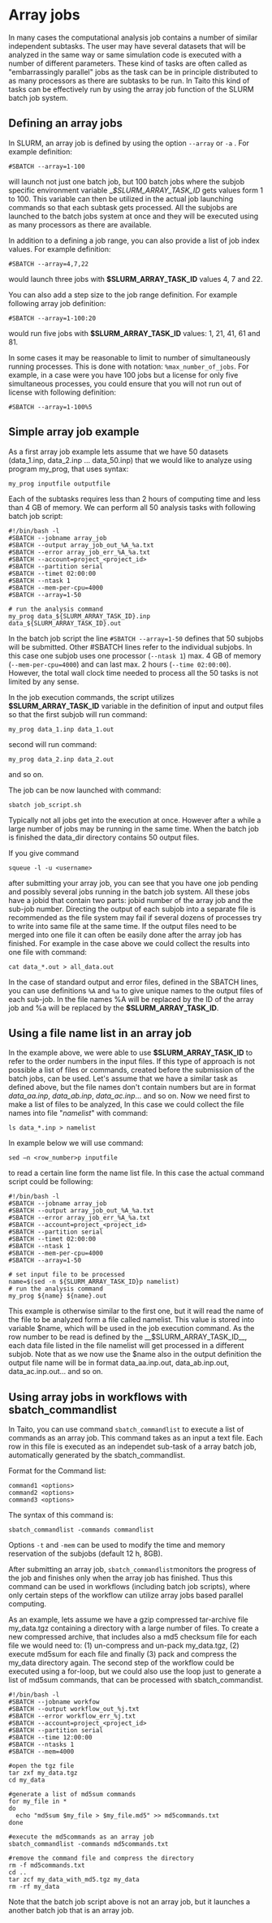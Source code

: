 # Array jobs

In many cases the computational analysis job contains a number of similar independent subtasks. The user may have several datasets that will be analyzed in the same way or same simulation code is executed with a number of different parameters. These kind of tasks are often called as "embarrassingly parallel" jobs as the task can be in principle distributed to as many processors as there are subtasks to be run. In Taito this kind of tasks can be effectively run by using the array job function of the SLURM batch job system.

## Defining an array jobs

In SLURM, an array job is defined by using the option `--array` or `-a` . For example definition:

```
#SBATCH --array=1-100
```
will launch not just one batch job, but 100 batch jobs where the subjob specific environment variable __$SLURM_ARRAY_TASK_ID_ gets values form 1 to 100. This variable can then be utilized in the actual job launching commands so that each subtask gets processed. All the subjobs are launched to the batch jobs system at once and they will be executed using as many processors as there are available.

In addition to a defining a job range, you can also provide a list of job index values. For example definition:

```
#SBATCH --array=4,7,22
```
would launch three jobs with __$SLURM_ARRAY_TASK_ID__ values 4, 7 and 22.

You can also add a step size to the job range definition. For example following array job definition:
```
#SBATCH --array=1-100:20
```
would run five jobs with __$SLURM_ARRAY_TASK_ID__ values: 1, 21, 41, 61 and 81.

In some cases it may be reasonable to limit to number of simultaneously running processes. This is done with notation: `%max_number_of_jobs`. For example, in a case were you have 100 jobs but a license for only five simultaneous processes, you could ensure that you will not run out of license with following definition:
```
#SBATCH --array=1-100%5
```
 
## Simple array job example

As a first array job example lets assume that we have 50 datasets (data_1.inp, data_2.inp … data_50.inp) that we would like to analyze using program my_prog, that uses syntax:
```
my_prog inputfile outputfile
```
Each of the subtasks requires less than 2 hours of computing time and less than 4 GB of memory. We can perform all 50 analysis tasks with following batch job script:
```
#!/bin/bash -l
#SBATCH --jobname array_job
#SBATCH --output array_job_out_%A_%a.txt
#SBATCH --error array_job_err_%A_%a.txt
#SBATCH --account=project_<project_id>
#SBATCH --partition serial
#SBATCH --timet 02:00:00
#SBATCH --ntask 1
#SBATCH --mem-per-cpu=4000
#SBATCH --array=1-50

# run the analysis command
my_prog data_${SLURM_ARRAY_TASK_ID}.inp data_${SLURM_ARRAY_TASK_ID}.out
```
In the batch job script the line `#SBATCH --array=1-50` defines that 50 subjobs will be submitted. Other #SBATCH lines refer to the individual subjobs. In this case one subjob uses one processor (`--ntask 1`) max. 4 GB of memory (`--mem-per-cpu=4000`) and can last max. 2 hours (`--time 02:00:00`). However, the total wall clock time needed to process all the 50 tasks is not limited by any sense.

In the job execution commands, the script utilizes __$SLURM_ARRAY_TASK_ID__ variable in the definition of input and output files so that the first subjob will run command:
```
my_prog data_1.inp data_1.out
```
second will run command:
```
my_prog data_2.inp data_2.out
```
and so on.

The job can be now launched with command:
```
sbatch job_script.sh
```
Typically not all jobs get into the execution at once. However after a while a large number of jobs may be running in the same time. When the batch job is finished the data_dir directory contains 50 output files.

If you give command 
```
squeue -l -u <username>
```
after submitting your array job, you can see that you have one job pending and possibly several jobs running in the batch job system. All these jobs have a jobid that contain two parts: jobid number of the array job and the sub-job number. Directing the output of each subjob into a separate file is recommended as the file system may fail if several dozens of processes try to write into same file at the same time. If the output files need to be merged into one file it can often be easily done after the array job has finished. For example in the case above we could collect the results into one file with command:
```
cat data_*.out > all_data.out
```
In the case of standard output and error files, defined in the SBATCH lines,  you can use definitions `%A` and `%a` to give unique names to the output files of each sub-job. In the file names %A will be replaced by the ID of the array job and %a will be replaced by the __$SLURM_ARRAY_TASK_ID__.

## Using a file name list in an array job

In the example above, we were able to use __$SLURM_ARRAY_TASK_ID__ to refer to the order numbers in the input files. If this type of approach is not possible a list of files or commands, created before the submission of the batch jobs, can be used. Let's assume that we have a similar task as defined above, but the file names don't contain numbers but are in format _data_aa.inp_, _data_ab.inp_, _data_ac.inp_… and so on. Now we need first to make a list of files to be analyzed, In this case we could collect the file names into file "_namelist_" with command:
```
ls data_*.inp > namelist
```
In example below we will use command:
```
sed –n <row_number>p inputfile
```
to read a certain line form the name list file. In this case the actual command script could be following:
```
#!/bin/bash -l
#SBATCH --jobname array_job
#SBATCH --output array_job_out_%A_%a.txt
#SBATCH --error array_job_err_%A_%a.txt
#SBATCH --account=project_<project_id>
#SBATCH --partition serial
#SBATCH --timet 02:00:00
#SBATCH --ntask 1
#SBATCH --mem-per-cpu=4000
#SBATCH --array=1-50

# set input file to be processed
name=$(sed -n ${SLURM_ARRAY_TASK_ID}p namelist)
# run the analysis command
my_prog ${name} ${name}.out
```
This example is otherwise similar to the first one, but it will read the name of the file to be analyzed form a file called namelist. This value is stored into variable $name, which will be used in the job execution command. As the row number to be read is defined by the __$SLURM_ARRAY_TASK_ID__, each data file listed in the file namelist will get processed in a different subjob. Note that as we now use the $name also in the output definition the output file name will be in format data_aa.inp.out, data_ab.inp.out, data_ac.inp.out… and so on.

 
## Using array jobs in workflows with sbatch_commandlist

In Taito, you can use command `sbatch_commandlist` to execute a list of commands as an array job. This command takes as an input a text file. Each row in this file is executed as an independet sub-task of a array batch job, automatically generated by the sbatch_commandlist.

Format for the Command list:
```
command1 <options>
command2 <options>
command3 <options>
```
The syntax of this command is:
```
sbatch_commandlist -commands commandlist
```
Options `-t` and `-mem` can be used to modify the time and memory reservation of the subjobs (default 12 h, 8GB).

After submitting an array job, `sbatch_commandlist`monitors the progress of the job and finishes only when the array job has finished. Thus this command can be used in workflows (including batch job scripts), where only certain steps of the workflow can utilize array jobs based parallel computing.

As an example, lets assume we have a gzip compressed tar-archive file my_data.tgz containing a directory with a large number of files. To create a new compressed archive, that includes also a md5 checksum file for each file we would need to: (1) un-compress and un-pack my_data.tgz,  (2) execute md5sum for each file and finally (3) pack and compress the my_data directory again. The second step of the workflow could be executed using a for-loop, but we could also use the loop just to generate a list of md5sum commands, that can be processed with sbatch_commandist.

```
#!/bin/bash -l
#SBATCH --jobname workfow
#SBATCH --output workflow_out_%j.txt
#SBATCH --error workflow_err_%j.txt
#SBATCH --account=project_<project_id>
#SBATCH --partition serial
#SBATCH --time 12:00:00
#SBATCH --ntasks 1
#SBATCH --mem=4000

#open the tgz file
tar zxf my_data.tgz
cd my_data

#generate a list of md5sum commands
for my_file in *
do
  echo "md5sum $my_file > $my_file.md5" >> md5commands.txt
done

#execute the md5commands as an array job
sbatch_commandlist -commands md5commands.txt

#remove the command file and compress the directory
rm -f md5commands.txt
cd ..
tar zcf my_data_with_md5.tgz my_data
rm -rf my_data
```
Note that the batch job script above is not an array job, but it launches a another batch job that is an array job.
